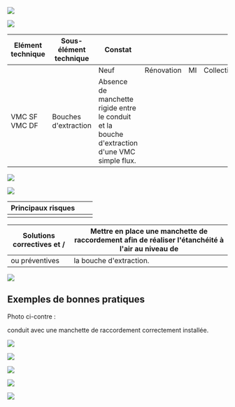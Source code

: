 ![](<images/VMC simple ou double flux  - bouche d'extraction - Non qualité/_page_0_Picture_0.jpeg>)

![](<images/VMC simple ou double flux  - bouche d'extraction - Non qualité/_page_0_Picture_1.jpeg>)

| Elément technique | Sous- élément<br>technique | Constat                                                                                          |            |    |           |           |
|-------------------|----------------------------|--------------------------------------------------------------------------------------------------|------------|----|-----------|-----------|
|                   |                            | Neuf                                                                                             | Rénovation | MI | Collectif | Tertiaire |
| VMC SF<br>VMC DF  | Bouches d'extraction       | Absence de manchette rigide entre le conduit et la bouche<br>d'extraction d'une VMC simple flux. |            |    |           |           |

![](<images/VMC simple ou double flux  - bouche d'extraction - Non qualité/_page_0_Picture_3.jpeg>)

![](<images/VMC simple ou double flux  - bouche d'extraction - Non qualité/_page_0_Picture_4.jpeg>)

| Principaux risques |  |  |
|--------------------|--|--|
|                    |  |  |

| Solutions correctives et / | Mettre en place une manchette de raccordement afin de réaliser l'étanchéité à l'air au niveau de |
|----------------------------|--------------------------------------------------------------------------------------------------|
| ou préventives             | la bouche d'extraction.                                                                          |

![](<images/VMC simple ou double flux  - bouche d'extraction - Non qualité/_page_0_Picture_7.jpeg>)

## **Exemples de bonnes pratiques**

Photo ci-contre :

conduit avec une manchette de raccordement correctement installée.

![](<images/VMC simple ou double flux  - bouche d'extraction - Non qualité/_page_0_Picture_12.jpeg>)

![](<images/VMC simple ou double flux  - bouche d'extraction - Non qualité/_page_1_Picture_0.jpeg>)

![](<images/VMC simple ou double flux  - bouche d'extraction - Non qualité/_page_1_Picture_1.jpeg>)

![](<images/VMC simple ou double flux  - bouche d'extraction - Non qualité/_page_1_Figure_2.jpeg>)

![](<images/VMC simple ou double flux  - bouche d'extraction - Non qualité/_page_1_Picture_4.jpeg>)